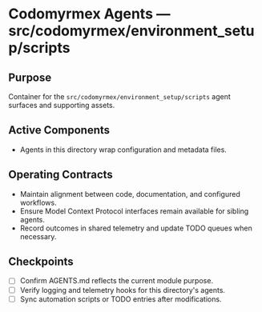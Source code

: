 # Codomyrmex Agents — src/codomyrmex/environment_setup/scripts

## Purpose
Container for the `src/codomyrmex/environment_setup/scripts` agent surfaces and supporting assets.

## Active Components
- Agents in this directory wrap configuration and metadata files.

## Operating Contracts
- Maintain alignment between code, documentation, and configured workflows.
- Ensure Model Context Protocol interfaces remain available for sibling agents.
- Record outcomes in shared telemetry and update TODO queues when necessary.

## Checkpoints
- [ ] Confirm AGENTS.md reflects the current module purpose.
- [ ] Verify logging and telemetry hooks for this directory's agents.
- [ ] Sync automation scripts or TODO entries after modifications.
